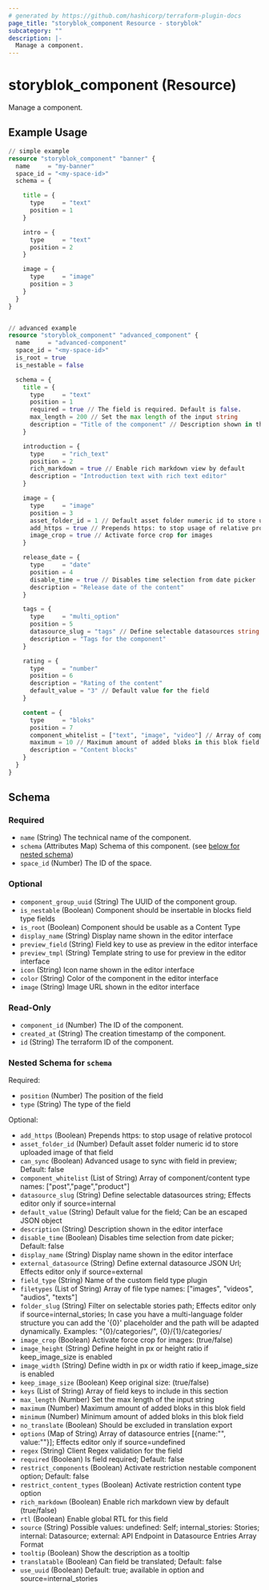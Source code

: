 ```yaml
---
# generated by https://github.com/hashicorp/terraform-plugin-docs
page_title: "storyblok_component Resource - storyblok"
subcategory: ""
description: |-
  Manage a component.
---
```


# storyblok_component (Resource)

Manage a component.

## Example Usage

```terraform
// simple example
resource "storyblok_component" "banner" {
  name     = "my-banner"
  space_id = "<my-space-id>"
  schema = {

    title = {
      type     = "text"
      position = 1
    }

    intro = {
      type     = "text"
      position = 2
    }

    image = {
      type     = "image"
      position = 3
    }
  }
}


// advanced example
resource "storyblok_component" "advanced_component" {
  name     = "advanced-component"
  space_id = "<my-space-id>"
  is_root = true
  is_nestable = false

  schema = {
    title = {
      type     = "text"
      position = 1
      required = true // The field is required. Default is false.
      max_length = 200 // Set the max length of the input string
      description = "Title of the component" // Description shown in the editor interface
    }

    introduction = {
      type     = "rich_text"
      position = 2
      rich_markdown = true // Enable rich markdown view by default
      description = "Introduction text with rich text editor"
    }

    image = {
      type     = "image"
      position = 3
      asset_folder_id = 1 // Default asset folder numeric id to store uploaded image of that field
      add_https = true // Prepends https: to stop usage of relative protocol
      image_crop = true // Activate force crop for images
    }

    release_date = {
      type     = "date"
      position = 4
      disable_time = true // Disables time selection from date picker
      description = "Release date of the content"
    }

    tags = {
      type     = "multi_option"
      position = 5
      datasource_slug = "tags" // Define selectable datasources string
      description = "Tags for the component"
    }

    rating = {
      type     = "number"
      position = 6
      description = "Rating of the content"
      default_value = "3" // Default value for the field
    }

    content = {
      type     = "bloks"
      position = 7
      component_whitelist = ["text", "image", "video"] // Array of component/content type names
      maximum = 10 // Maximum amount of added bloks in this blok field
      description = "Content blocks"
    }
  }
}
```

<!-- schema generated by tfplugindocs -->

## Schema

### Required

- `name` (String) The technical name of the component.
- `schema` (Attributes Map) Schema of this component. (see [below for nested schema](#nestedatt--schema))
- `space_id` (Number) The ID of the space.

### Optional

- `component_group_uuid` (String) The UUID of the component group.
- `is_nestable` (Boolean) Component should be insertable in blocks field type fields
- `is_root` (Boolean) Component should be usable as a Content Type
- `display_name` (String) Display name shown in the editor interface
- `preview_field` (String) Field key to use as preview in the editor interface
- `preview_tmpl` (String) Template string to use for preview in the editor interface
- `icon` (String) Icon name shown in the editor interface
- `color` (String) Color of the component in the editor interface
- `image` (String) Image URL shown in the editor interface

### Read-Only

- `component_id` (Number) The ID of the component.
- `created_at` (String) The creation timestamp of the component.
- `id` (String) The terraform ID of the component.

<a id="nestedatt--schema"></a>

### Nested Schema for `schema`

Required:

- `position` (Number) The position of the field
- `type` (String) The type of the field

Optional:

- `add_https` (Boolean) Prepends https: to stop usage of relative protocol
- `asset_folder_id` (Number) Default asset folder numeric id to store uploaded image of that field
- `can_sync` (Boolean) Advanced usage to sync with field in preview; Default: false
- `component_whitelist` (List of String) Array of component/content type names: ["post","page","product"]
- `datasource_slug` (String) Define selectable datasources string; Effects editor only if source=internal
- `default_value` (String) Default value for the field; Can be an escaped JSON object
- `description` (String) Description shown in the editor interface
- `disable_time` (Boolean) Disables time selection from date picker; Default: false
- `display_name` (String) Display name shown in the editor interface
- `external_datasource` (String) Define external datasource JSON Url; Effects editor only if source=external
- `field_type` (String) Name of the custom field type plugin
- `filetypes` (List of String) Array of file type names: ["images", "videos", "audios", "texts"]
- `folder_slug` (String) Filter on selectable stories path; Effects editor only if source=internal_stories; In case you have a multi-language folder structure you can add the '{0}' placeholder and the path will be adapted dynamically. Examples: "{0}/categories/", {0}/{1}/categories/
- `image_crop` (Boolean) Activate force crop for images: (true/false)
- `image_height` (String) Define height in px or height ratio if keep_image_size is enabled
- `image_width` (String) Define width in px or width ratio if keep_image_size is enabled
- `keep_image_size` (Boolean) Keep original size: (true/false)
- `keys` (List of String) Array of field keys to include in this section
- `max_length` (Number) Set the max length of the input string
- `maximum` (Number) Maximum amount of added bloks in this blok field
- `minimum` (Number) Minimum amount of added bloks in this blok field
- `no_translate` (Boolean) Should be excluded in translation export
- `options` (Map of String) Array of datasource entries [{name:"", value:""}]; Effects editor only if source=undefined
- `regex` (String) Client Regex validation for the field
- `required` (Boolean) Is field required; Default: false
- `restrict_components` (Boolean) Activate restriction nestable component option; Default: false
- `restrict_content_types` (Boolean) Activate restriction content type option
- `rich_markdown` (Boolean) Enable rich markdown view by default (true/false)
- `rtl` (Boolean) Enable global RTL for this field
- `source` (String) Possible values: undefined: Self; internal_stories: Stories; internal: Datasource; external: API Endpoint in Datasource Entries Array Format
- `tooltip` (Boolean) Show the description as a tooltip
- `translatable` (Boolean) Can field be translated; Default: false
- `use_uuid` (Boolean) Default: true; available in option and source=internal_stories
